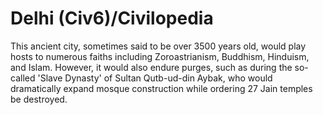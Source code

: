 # Delhi (Civ6)/Civilopedia

This ancient city, sometimes said to be over 3500 years old, would play hosts to numerous faiths including Zoroastrianism, Buddhism, Hinduism, and Islam. However, it would also endure purges, such as during the so-called 'Slave Dynasty' of Sultan Qutb-ud-din Aybak, who would dramatically expand mosque construction while ordering 27 Jain temples be destroyed.